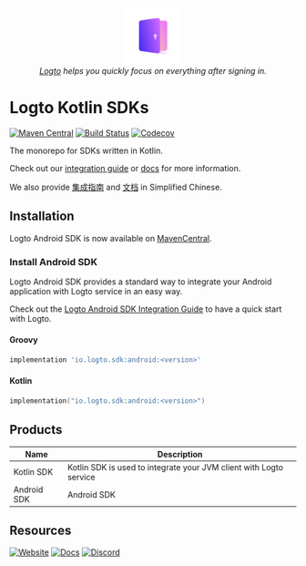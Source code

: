 <p align="center">
    <a href="https://logto.io" target="_blank" align="center" alt="Logto Logo">
        <img src="./logo.png" width="100">
    </a>
    <br/>
    <span><i><a href="https://logto.io" target="_blank">Logto</a> helps you quickly focus on everything after signing in.</i></span>
</p>

# Logto Kotlin SDKs
[![Maven Central](https://img.shields.io/maven-central/v/io.logto.sdk/kotlin?logo=android)](https://search.maven.org/artifact/io.logto.sdk/android)
[![Build Status](https://github.com/logto-io/kotlin/actions/workflows/main.yml/badge.svg)](https://github.com/logto-io/kotlin/actions/workflows/main.yml)
[![Codecov](https://img.shields.io/codecov/c/github/logto-io/kotlin)](https://app.codecov.io/gh/logto-io/kotlin?branch=master)


The monorepo for SDKs written in Kotlin.

Check out our [integration guide](https://docs.logto.io/integrate-sdk/kotlin) or [docs](https://docs.logto.io/sdk/kotlin) for more information.

We also provide [集成指南](https://docs.logto.io/zh-cn/integrate-sdk/kotlin) and [文档](https://docs.logto.io/zh-cn/sdk/kotlin) in Simplified Chinese.

## Installation
Logto Android SDK is now available on [MavenCentral](https://search.maven.org/search?q=io.logto.sdk).

### Install Android SDK
Logto Android SDK provides a standard way to integrate your Android application with Logto service in an easy way.

Check out the [Logto Android SDK Integration Guide]() to have a quick start with Logto.

#### Groovy
```groovy
implementation 'io.logto.sdk:android:<version>'
```
#### Kotlin
```kotlin
implementation("io.logto.sdk:android:<version>")
```

## Products
| Name | Description |
|---|---|
| Kotlin SDK | Kotlin SDK is used to integrate your JVM client with Logto service |
| Android SDK | Android SDK |

## Resources

[![Website](https://img.shields.io/badge/website-logto.io-8262F8.svg)](https://logto.io/)
[![Docs](https://img.shields.io/badge/docs-logto.io-green.svg)](https://docs.logto.io/docs/sdk/kotlin/)
[![Discord](https://img.shields.io/discord/965845662535147551?logo=discord&logoColor=ffffff&color=7389D8&cacheSeconds=600)](https://discord.gg/UEPaF3j5e6)
